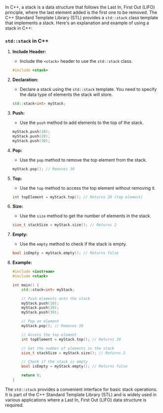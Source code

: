 In C++, a stack is a data structure that follows the Last In, First Out (LIFO) principle, where the last element added is the first one to be removed. The C++ Standard Template Library (STL) provides a `std::stack` class template that implements a stack. Here's an explanation and example of using a stack in C++:

### `std::stack` in C++

1. **Include Header:**
   - Include the `<stack>` header to use the `std::stack` class.

   ```cpp
   #include <stack>
   ```

2. **Declaration:**
   - Declare a stack using the `std::stack` template. You need to specify the data type of elements the stack will store.

   ```cpp
   std::stack<int> myStack;
   ```

3. **Push:**
   - Use the `push` method to add elements to the top of the stack.

   ```cpp
   myStack.push(10);
   myStack.push(20);
   myStack.push(30);
   ```

4. **Pop:**
   - Use the `pop` method to remove the top element from the stack.

   ```cpp
   myStack.pop(); // Removes 30
   ```

5. **Top:**
   - Use the `top` method to access the top element without removing it.

   ```cpp
   int topElement = myStack.top(); // Returns 20 (top element)
   ```

6. **Size:**
   - Use the `size` method to get the number of elements in the stack.

   ```cpp
   size_t stackSize = myStack.size(); // Returns 2
   ```

7. **Empty:**
   - Use the `empty` method to check if the stack is empty.

   ```cpp
   bool isEmpty = myStack.empty(); // Returns false
   ```

8. **Example:**

   ```cpp
   #include <iostream>
   #include <stack>

   int main() {
       std::stack<int> myStack;

       // Push elements onto the stack
       myStack.push(10);
       myStack.push(20);
       myStack.push(30);

       // Pop an element
       myStack.pop(); // Removes 30

       // Access the top element
       int topElement = myStack.top(); // Returns 20

       // Get the number of elements in the stack
       size_t stackSize = myStack.size(); // Returns 2

       // Check if the stack is empty
       bool isEmpty = myStack.empty(); // Returns false

       return 0;
   }
   ```

The `std::stack` provides a convenient interface for basic stack operations. It is part of the C++ Standard Template Library (STL) and is widely used in various applications where a Last In, First Out (LIFO) data structure is required.